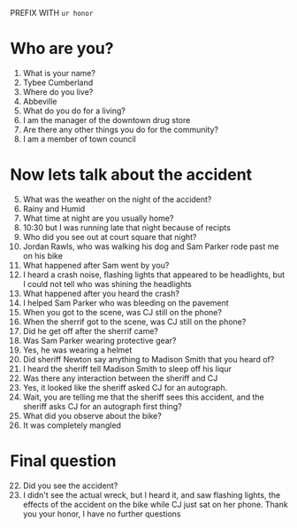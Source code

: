 PREFIX WITH `ur honor`


# Who are you?

1. What is your name?
  1. Tybee Cumberland
2. Where do you live?
  1. Abbeville
3. What do you do for a living?
  1. I am the manager of the downtown drug store
4. Are there any other things you do for the community?
  1. I am a member of town council

# Now lets talk about the accident



5. What was the weather on the night of the accident?
  1. Rainy and Humid
6. What time at night are you usually home?
  1. 10:30 but I was running late that night because of recipts 
7. Who did you see out at court square that night?
  1. Jordan Rawls, who was walking his dog and Sam Parker rode past me on his bike
8. What happened after Sam went by you?
  1. I heard a crash noise, flashing lights that appeared to be headlights, but I could not tell who was shining the headlights
10. What happened after you heard the crash?
  1. I helped Sam Parker who was bleeding on the pavement
11. When you got to the scene, was CJ still on the phone?
12. When the sherrif got to the scene, was CJ still on the phone?
13. Did he get off after the sherrif came?
15. Was Sam Parker wearing protective gear? 
  1. Yes, he was wearing a helmet
18. Did sheriff Newton say anything to Madison Smith that you heard of?
  1. I heard the sheriff tell Madison Smith to sleep off his liqur
19. Was there any interaction between the sheriff and CJ
  1. Yes, it looked like the sheriff asked CJ for an autograph.
20. Wait, you are telling me that the sheriff sees this accident, and the sheriff asks CJ for an autograph first thing?
21. What did you observe about the bike?
  1. It was completely mangled

# Final question
  
22. Did you see the accident?
  1. I didn't see the actual wreck, but I heard it, and saw flashing lights, the effects of the accident on the bike while CJ just sat on her phone.
Thank you your honor, I have no further questions
